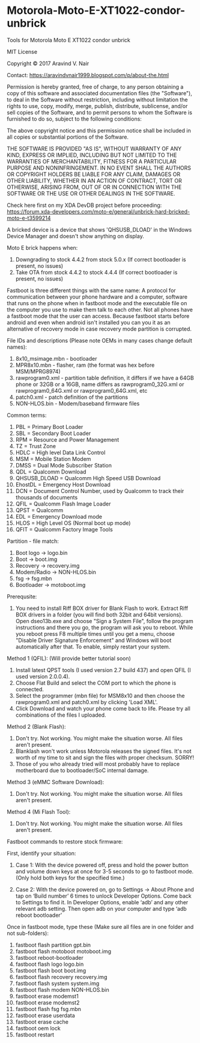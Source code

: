 # Motorola-Moto-E-XT1022-condor-unbrick
Tools for Motorola Moto E XT1022 condor unbrick

MIT License

Copyright © 2017 Aravind V. Nair

Contact: https://aravindvnair1999.blogspot.com/p/about-the.html

Permission is hereby granted, free of charge, to any person obtaining a copy
of this software and associated documentation files (the "Software"), to deal
in the Software without restriction, including without limitation the rights
to use, copy, modify, merge, publish, distribute, sublicense, and/or sell
copies of the Software, and to permit persons to whom the Software is
furnished to do so, subject to the following conditions:

The above copyright notice and this permission notice shall be included in all
copies or substantial portions of the Software.

THE SOFTWARE IS PROVIDED "AS IS", WITHOUT WARRANTY OF ANY KIND, EXPRESS OR
IMPLIED, INCLUDING BUT NOT LIMITED TO THE WARRANTIES OF MERCHANTABILITY,
FITNESS FOR A PARTICULAR PURPOSE AND NONINFRINGEMENT. IN NO EVENT SHALL THE
AUTHORS OR COPYRIGHT HOLDERS BE LIABLE FOR ANY CLAIM, DAMAGES OR OTHER
LIABILITY, WHETHER IN AN ACTION OF CONTRACT, TORT OR OTHERWISE, ARISING FROM,
OUT OF OR IN CONNECTION WITH THE SOFTWARE OR THE USE OR OTHER DEALINGS IN THE
SOFTWARE.

Check here first on my XDA DevDB project before proceeding: https://forum.xda-developers.com/moto-e/general/unbrick-hard-bricked-moto-e-t3599214

A bricked device is a device that shows 'QHSUSB_DLOAD' in the Windows Device Manager and doesn't show anything on display.

Moto E brick happens when:

1. Downgrading to stock 4.4.2 from stock 5.0.x (If correct bootloader is present, no issues)
2. Take OTA from stock 4.4.2 to stock 4.4.4 (If correct bootloader is present, no issues)

Fastboot is three different things with the same name: A protocol for communication between your phone hardware and a computer, software that runs on the phone when in fastboot mode and the executable file on the computer you use to make them talk to each other. Not all phones have a fastboot mode that the user can access. Because fastboot starts before android and even when android isn't installed you can you it as an alternative of recovery mode in case recovery mode partition is corrupted.

File IDs and descriptions (Please note OEMs in many cases change default names):

1. 8x10_msimage.mbn - bootloader
2. MPR8x10.mbn - flasher, ram (the format was hex before MSM/MPRG8974)
3. rawprogram0.xml - partition table definition, it differs if we have a 64GB phone or 32GB or a 16GB, name differs as rawprogram0_32G.xml or rawprogram0_64G.xml or rawprogram0_64G.xml, etc
4. patch0.xml - patch definition of the partitions
5. NON-HLOS.bin - Modem/baseband firmware files

Common terms:

1. PBL = Primary Boot Loader
2. SBL = Secondary Boot Loader
3. RPM = Resource and Power Management
4. TZ = Trust Zone
5. HDLC = High level Data Link Control
6. MSM = Mobile Station Modem
7. DMSS = Dual Mode Subscriber Station
8. QDL = Qualcomm Download
9. QHSUSB_DLOAD = Qualcomm High Speed USB Download
10. EhostDL = Emergency Host Download
11. DCN = Document Control Number, used by Qualcomm to track their thousands of documents
12. QFIL = Qualcomm Flash Image Loader
13. QPST = Qualcomm
14. EDL = Emergency Download mode
15. HLOS = High Level OS (Normal boot up mode)
16. QFIT = Qualcomm Factory Image Tools

Partition - file match:

1. Boot logo -> logo.bin
2. Boot -> boot.img
3. Recovery -> recovery.img
4. Modem/Radio -> NON-HLOS.bin
5. fsg -> fsg.mbn
6. Bootloader -> motoboot.img

Prerequsite:

1. You need to install Riff BOX driver for Blank Flash to work. Extract Riff BOX drivers in a folder (you will find both 32bit and 64bit versions). Open dseo13b.exe and choose "Sign a System File", follow the program instructions and there you go, the program will ask you to reboot. While you reboot press F8 multiple times until you get a menu, choose "Disable Driver Signature Enforcement" and Windows will boot automatically after that. To enable, simply restart your system.

Method 1 (QFIL): (Will provide better tutorial soon)

1. Install latest QPST tools (I used version 2.7 build 437) and open QFIL (I used version 2.0.0.4).
2. Choose Flat Build and select the COM port to which the phone is connected.
3. Select the programmer (mbn file) for MSM8x10 and then choose the rawprogram0.xml and patch0.xml by clicking 'Load XML'.
4. Click Download and watch your phone come back to life. Please try all combinations of the files I uploaded.

Method 2 (Blank Flash):

1. Don't try. Not working. You might make the situation worse. All files aren't present.
2. Blanklash won't work unless Motorola releases the signed files. It's not worth of my time to sit and sign the files with proper checksum. SORRY!
3. Those of you who already tried will most probably have to replace motherboard due to bootloader/SoC internal damage.

Method 3 (eMMC Software Download):

1. Don't try. Not working. You might make the situation worse. All files aren't present.

Method 4 (Mi Flash Tool):

1. Don't try. Not working. You might make the situation worse. All files aren't present.

Fastboot commands to restore stock firmware:

First, identify your situation:

1. Case 1: With the device powered off, press and hold the power button and volume down keys at once for 3-5 seconds to go to fastboot mode. (Only hold both keys for the specified time.)

2. Case 2: With the device powered on, go to Settings -> About Phone and tap on ‘Build number’ 6 times to unlock Developer Options. Come back to Settings to find it. In Developer Options, enable ‘adb’ and any other relevant adb setting. Then open adb on your computer and type ‘adb reboot bootloader’

Once in fastboot mode, type these (Make sure all files are in one folder and not sub-folders):

1.	fastboot flash partition gpt.bin 
2.	fastboot flash motoboot motoboot.img
3.	fastboot reboot-bootloader
4.	fastboot flash logo logo.bin
5.	fastboot flash boot boot.img
6.	fastboot flash recovery recovery.img
7.	fastboot flash system system.img
8.	fastboot flash modem NON-HLOS.bin
9.	fastboot erase modemst1 
10.	fastboot erase modemst2 
11.	fastboot flash fsg fsg.mbn
12.	fastboot erase userdata
13.	fastboot erase cache
14.	fastboot oem lock
15.	fastboot restart
